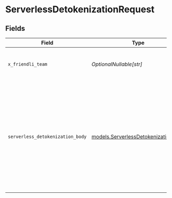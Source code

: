 # ServerlessDetokenizationRequest


## Fields

| Field                                                                                             | Type                                                                                              | Required                                                                                          | Description                                                                                       | Example                                                                                           |
| ------------------------------------------------------------------------------------------------- | ------------------------------------------------------------------------------------------------- | ------------------------------------------------------------------------------------------------- | ------------------------------------------------------------------------------------------------- | ------------------------------------------------------------------------------------------------- |
| `x_friendli_team`                                                                                 | *OptionalNullable[str]*                                                                           | :heavy_minus_sign:                                                                                | ID of team to run requests as (optional parameter).                                               |                                                                                                   |
| `serverless_detokenization_body`                                                                  | [models.ServerlessDetokenizationBody](../models/serverlessdetokenizationbody.md)                  | :heavy_check_mark:                                                                                | N/A                                                                                               | {<br/>"model": "meta-llama-3.1-8b-instruct",<br/>"tokens": [<br/>128000,<br/>3923,<br/>374,<br/>1803,<br/>1413,<br/>15592,<br/>30<br/>]<br/>} |